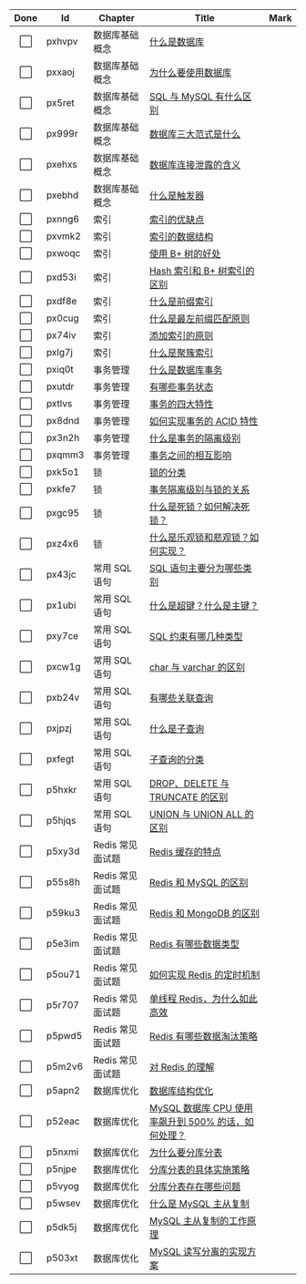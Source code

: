 | Done | Id | Chapter | Title | Mark |
|:----:|-------|---------|------|------|
| ⬜ | pxhvpv | 数据库基础概念 | [什么是数据库](什么是数据库.md) |   |
| ⬜ | pxxaoj | 数据库基础概念 | [为什么要使用数据库](为什么要使用数据库.md) |   |
| ⬜ | px5ret | 数据库基础概念 | [SQL 与 MySQL 有什么区别](SQL与MySQL有什么区别.md) |   |
| ⬜ | px999r | 数据库基础概念 | [数据库三大范式是什么](数据库三大范式是什么.md) |   |
| ⬜ | pxehxs | 数据库基础概念 | [数据库连接泄露的含义](数据库连接泄露的含义.md) |   |
| ⬜ | pxebhd | 数据库基础概念 | [什么是触发器](什么是触发器.md) |   |
| ⬜ | pxnng6 | 索引 | [索引的优缺点](索引的优缺点.md) |   |
| ⬜ | pxvmk2 | 索引 | [索引的数据结构](索引的数据结构.md) |   |
| ⬜ | pxwoqc | 索引 | [使用 B+ 树的好处](使用B+树的好处.md) |   |
| ⬜ | pxd53i | 索引 | [Hash 索引和 B+ 树索引的区别](Hash索引和B+树索引的区别.md) |   |
| ⬜ | pxdf8e | 索引 | [什么是前缀索引](什么是前缀索引.md) |   |
| ⬜ | px0cug | 索引 | [什么是最左前缀匹配原则](什么是最左前缀匹配原则.md) |   |
| ⬜ | px74iv | 索引 | [添加索引的原则](添加索引的原则.md) |   |
| ⬜ | pxlg7j | 索引 | [什么是聚簇索引](什么是聚簇索引.md) |   |
| ⬜ | pxiq0t | 事务管理 | [什么是数据库事务](什么是数据库事务.md) |   |
| ⬜ | pxutdr | 事务管理 | [有哪些事务状态](有哪些事务状态.md) |   |
| ⬜ | pxtlvs | 事务管理 | [事务的四大特性](事务的四大特性.md) |   |
| ⬜ | px8dnd | 事务管理 | [如何实现事务的 ACID 特性](如何实现事务的ACID特性.md) |   |
| ⬜ | px3n2h | 事务管理 | [什么是事务的隔离级别](什么是事务的隔离级别.md) |   |
| ⬜ | pxqmm3 | 事务管理 | [事务之间的相互影响](事务之间的相互影响.md) |   |
| ⬜ | pxk5o1 | 锁 | [锁的分类](锁的分类.md) |   |
| ⬜ | pxkfe7 | 锁 | [事务隔离级别与锁的关系](事务隔离级别与锁的关系.md) |   |
| ⬜ | pxgc95 | 锁 | [什么是死锁？如何解决死锁？](什么是死锁？如何解决死锁？.md) |   |
| ⬜ | pxz4x6 | 锁 | [什么是乐观锁和悲观锁？如何实现？](什么是乐观锁和悲观锁？如何实现？.md) |   |
| ⬜ | px43jc | 常用 SQL 语句 | [SQL 语句主要分为哪些类别](SQL语句主要分为哪些类别.md) |   |
| ⬜ | px1ubi | 常用 SQL 语句 | [什么是超键？什么是主键？](什么是超键？什么是主键？.md) |   |
| ⬜ | pxy7ce | 常用 SQL 语句 | [SQL 约束有哪几种类型](SQL约束有哪几种类型.md) |   |
| ⬜ | pxcw1g | 常用 SQL 语句 | [char 与 varchar 的区别](char与varchar的区别.md) |   |
| ⬜ | pxb24v | 常用 SQL 语句 | [有哪些关联查询](有哪些关联查询.md) |   |
| ⬜ | pxjpzj | 常用 SQL 语句 | [什么是子查询](什么是子查询.md) |   |
| ⬜ | pxfegt | 常用 SQL 语句 | [子查询的分类](子查询的分类.md) |   |
| ⬜ | p5hxkr | 常用 SQL 语句 | [DROP、DELETE 与 TRUNCATE 的区别](DROP、DELETE与TRUNCATE的区别.md) |   |
| ⬜ | p5hjqs | 常用 SQL 语句 | [UNION 与 UNION ALL 的区别](UNION与UNIONALL的区别.md) |   |
| ⬜ | p5xy3d | Redis 常见面试题 | [Redis 缓存的特点](Redis缓存的特点.md) |   |
| ⬜ | p55s8h | Redis 常见面试题 | [Redis 和 MySQL 的区别](Redis和MySQL的区别.md) |   |
| ⬜ | p59ku3 | Redis 常见面试题 | [Redis 和 MongoDB 的区别](Redis和MongoDB的区别.md) |   |
| ⬜ | p5e3im | Redis 常见面试题 | [Redis 有哪些数据类型](Redis有哪些数据类型.md) |   |
| ⬜ | p5ou71 | Redis 常见面试题 | [如何实现 Redis 的定时机制](如何实现Redis的定时机制.md) |   |
| ⬜ | p5r707 | Redis 常见面试题 | [单线程 Redis，为什么如此高效](单线程Redis，为什么如此高效.md) |   |
| ⬜ | p5pwd5 | Redis 常见面试题 | [Redis 有哪些数据淘汰策略](Redis有哪些数据淘汰策略.md) |   |
| ⬜ | p5m2v6 | Redis 常见面试题 | [对 Redis 的理解](对Redis的理解.md) |   |
| ⬜ | p5apn2 | 数据库优化 | [数据库结构优化](数据库结构优化.md) |   |
| ⬜ | p52eac | 数据库优化 | [MySQL 数据库 CPU 使用率飙升到 500% 的话，如何处理？](MySQL数据库CPU使用率飙升到500%的话，如何处理？.md) |   |
| ⬜ | p5nxmi | 数据库优化 | [为什么要分库分表](为什么要分库分表.md) |   |
| ⬜ | p5njpe | 数据库优化 | [分库分表的具体实施策略](分库分表的具体实施策略.md) |   |
| ⬜ | p5vyog | 数据库优化 | [分库分表存在哪些问题](分库分表存在哪些问题.md) |   |
| ⬜ | p5wsev | 数据库优化 | [什么是 MySQL 主从复制](什么是MySQL主从复制.md) |   |
| ⬜ | p5dk5j | 数据库优化 | [MySQL 主从复制的工作原理](MySQL主从复制的工作原理.md) |   |
| ⬜ | p503xt | 数据库优化 | [MySQL 读写分离的实现方案](MySQL读写分离的实现方案.md) |   |
